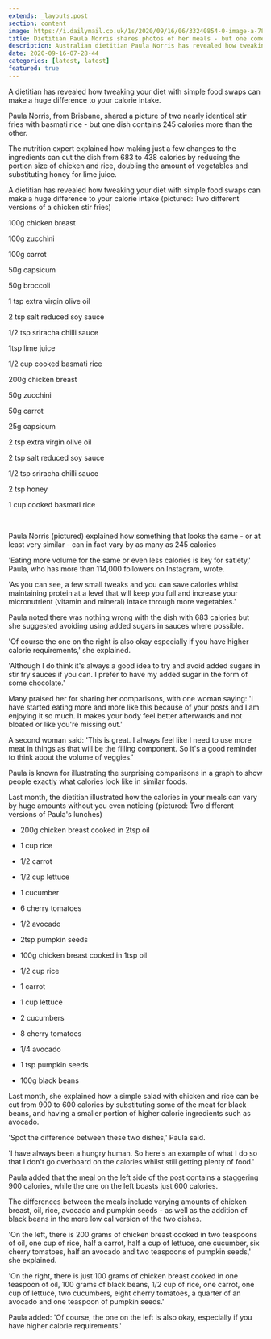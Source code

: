 ```yaml
---
extends: _layouts.post
section: content
image: https://i.dailymail.co.uk/1s/2020/09/16/06/33240854-0-image-a-78_1600233566095.jpg 
title: Dietitian Paula Norris shares photos of her meals - but one comes with nearly DOUBLE the calories 
description: Australian dietitian Paula Norris has revealed how tweaking your diet with simple food swaps can make a huge difference to your calorie intake. 
date: 2020-09-16-07-28-44 
categories: [latest, latest] 
featured: true 
--- 
```

A dietitian has revealed how tweaking your diet with simple food swaps can make a huge difference to your calorie intake.

Paula Norris, from Brisbane, shared a picture of two nearly identical stir fries with basmati rice - but one dish contains 245 calories more than the other.

The nutrition expert explained how making just a few changes to the ingredients can cut the dish from 683 to 438 calories by reducing the portion size of chicken and rice, doubling the amount of vegetables and substituting honey for lime juice.

A dietitian has revealed how tweaking your diet with simple food swaps can make a huge difference to your calorie intake (pictured: Two different versions of a chicken stir fries)

100g chicken breast

100g zucchini

100g carrot

50g capsicum

50g broccoli

1 tsp extra virgin olive oil 

2 tsp salt reduced soy sauce

1/2 tsp sriracha chilli sauce

1tsp lime juice

1/2 cup cooked basmati rice

200g chicken breast 

50g zucchini

50g carrot 

25g capsicum

2 tsp extra virgin olive oil 

2 tsp salt reduced soy sauce 

1/2 tsp sriracha chilli sauce

2 tsp honey

1 cup cooked basmati rice

 

Paula Norris (pictured) explained how something that looks the same - or at least very similar - can in fact vary by as many as 245 calories

'Eating more volume for the same or even less calories is key for satiety,' Paula, who has more than 114,000 followers on Instagram, wrote. 

'As you can see, a few small tweaks and you can save calories whilst maintaining protein at a level that will keep you full and increase your micronutrient (vitamin and mineral) intake through more vegetables.'

Paula noted there was nothing wrong with the dish with 683 calories but she suggested avoiding using added sugars in sauces where possible.

'Of course the one on the right is also okay especially if you have higher calorie requirements,' she explained.

'Although I do think it's always a good idea to try and avoid added sugars in stir fry sauces if you can. I prefer to have my added sugar in the form of some chocolate.'

Many praised her for sharing her comparisons, with one woman saying: 'I have started eating more and more like this because of your posts and I am enjoying it so much. It makes your body feel better afterwards and not bloated or like you're missing out.'

A second woman said: 'This is great. I always feel like I need to use more meat in things as that will be the filling component. So it's a good reminder to think about the volume of veggies.'

Paula is known for illustrating the surprising comparisons in a graph to show people exactly what calories look like in similar foods.

Last month, the dietitian illustrated how the calories in your meals can vary by huge amounts without you even noticing (pictured: Two different versions of Paula's lunches)

* 200g chicken breast cooked in 2tsp oil

* 1 cup rice

* 1/2 carrot

* 1/2 cup lettuce

* 1 cucumber 

* 6 cherry tomatoes

* 1/2 avocado

* 2tsp pumpkin seeds



* 100g chicken breast cooked in 1tsp oil

* 1/2 cup rice

* 1 carrot

* 1 cup lettuce

* 2 cucumbers 

* 8 cherry tomatoes

* 1/4 avocado

* 1 tsp pumpkin seeds ⠀⠀

* 100g black beans 

Last month, she explained how a simple salad with chicken and rice can be cut from 900 to 600 calories by substituting some of the meat for black beans, and having a smaller portion of higher calorie ingredients such as avocado.

'Spot the difference between these two dishes,' Paula said.

'I have always been a hungry human. So here's an example of what I do so that I don't go overboard on the calories whilst still getting plenty of food.'

Paula added that the meal on the left side of the post contains a staggering 900 calories, while the one on the left boasts just 600 calories.

The differences between the meals include varying amounts of chicken breast, oil, rice, avocado and pumpkin seeds - as well as the addition of black beans in the more low cal version of the two dishes.

'On the left, there is 200 grams of chicken breast cooked in two teaspoons of oil, one cup of rice, half a carrot, half a cup of lettuce, one cucumber, six cherry tomatoes, half an avocado and two teaspoons of pumpkin seeds,' she explained.

'On the right, there is just 100 grams of chicken breast cooked in one teaspoon of oil, 100 grams of black beans, 1/2 cup of rice, one carrot, one cup of lettuce, two cucumbers, eight cherry tomatoes, a quarter of an avocado and one teaspoon of pumpkin seeds.'

Paula added: 'Of course, the one on the left is also okay, especially if you have higher calorie requirements.' 

